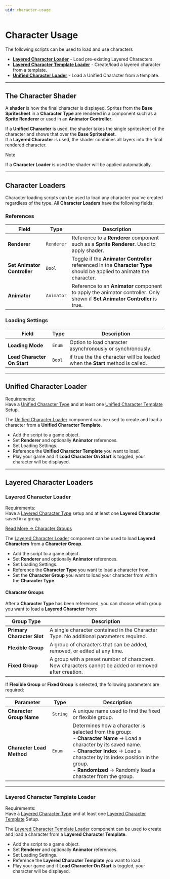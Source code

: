 ```yaml
---
uid: character-usage
---
```


# Character Usage

The following scripts can be used to load and use characters

- **[Layered Character Loader](#layered-character-loader)** - Load pre-existing Layered Characters.
- **[Layered Character Template Loader](#layered-character-template-loader)** - Create/load a layered character from a template.
- **[Unified Character Loader](#unified-character-loader)** - Load a Unified Character from a template.

---

## The Character Shader

A **shader** is how the final character is displayed. Sprites from the **Base Spritesheet** in a **Character Type** are rendered in a component such as a **Sprite Renderer** or used in an **Animator Controller**.

If a **Unified Character** is used, the shader takes the single spritesheet of the character and shows that over the **Base Spritesheet**.  
If a **Layered Character** is used, the shader combines all layers into the final rendered character.  

> [!NOTE]
> If a **Character Loader** is used the shader will be applied automatically.

---

## Character Loaders

Character loading scripts can be used to load any character you've created regardless of the type. All **Character Loaders** have the following fields:

### References
| Field                       | Type       | Description                                                                                                                  |
| --------------------------- | ---------- | ---------------------------------------------------------------------------------------------------------------------------- |
| **Renderer**                | `Renderer` | Reference to a **Renderer** component such as a **Sprite Renderer**. Used to apply shader.                                   |
| **Set Animator Controller** | `Bool`     | Toggle if the **Animator Controller** referenced in the **Character Type** should be applied to animate the character.       |
| **Animator**                | `Animator` | Reference to an **Animator** component to apply the animator controller. Only shown if  **Set Animator Controller** is true. |

### Loading Settings
| Field                       | Type   | Description                                                                   |
| --------------------------- | ------ | ----------------------------------------------------------------------------- |
| **Loading Mode**            | `Enum` | Option to load character asynchronously or synchronously.                     |
| **Load Character On Start** | `Bool` | if true the the character will be loaded when the **Start** method is called. |

---

## Unified Character Loader
Requirements:  
Have a [Unified Character Type](xref:unified-character-type) and at least one [Unified Character Template](xref:character-templates#unified-character-template) Setup.

The [Unified Character Loader](xref:BlazerTech.CharacterManagement.Components.UnifiedCharacterLoader) component can be used to create and load a character from a **Unified Character Template**.  
- Add the script to a game object.
- Set **Renderer** and optionally **Animator** references.
- Set Loading Settings.
- Reference the **Unified Character Template** you want to load.
- Play your game and if **Load Character On Start** is toggled, your character will be displayed.

---

## Layered Character Loaders

### Layered Character Loader
Requirements:  
Have a [Layered Character Type](xref:layered-character-type) setup and at least one **Layered Character** saved in a group.

[Read More → Character Groups](xref:character-groups)

The [Layered Character Loader](xref:BlazerTech.CharacterManagement.Components.LayeredCharacterLoader) component can be used to load **Layered Characters** from a **Character Group**.
- Add the script to a game object.
- Set **Renderer** and optionally **Animator** references.
- Set Loading Settings.
- Reference the **Character Type** you want to load a character from.
- Set the **Character Group** you want to load your character from within the **Character Type**.

#### Character Groups
After a **Character Type** has been referenced, you can choose which group you want to load a **Layered Character** from:

| Group Type                 | Description                                                                                           |
| -------------------------- | ----------------------------------------------------------------------------------------------------- |
| **Primary Character Slot** | A single character contained in the Character Type. No additional parameters required.                |
| **Flexible Group**         | A group of characters that can be added, removed, or edited at any time.                              |
| **Fixed Group**            | A group with a preset number of characters. New characters cannot be added or removed after creation. |

If **Flexible Group** or **Fixed Group** is selected, the following parameters are required:

| Parameter                 | Type     | Description                                                                                                                                                                                                                                                                |
| ------------------------- | -------- | -------------------------------------------------------------------------------------------------------------------------------------------------------------------------------------------------------------------------------------------------------------------------- |
| **Character Group Name**  | `String` | A unique name used to find the fixed or flexible group.                                                                                                                                                                                                                    |
| **Character Load Method** | `Enum`   | Determines how a character is selected from the group: <br> - **Character Name** → Load a character by its saved name. <br> - **Character Index** → Load a character by its index position in the group. <br> - **Randomized** → Randomly load a character from the group. |

---

### Layered Character Template Loader
Requirements:  
Have a [Layered Character Type](xref:layered-character-type) and at least one [Layered Character Template](xref:character-templates#layered-character-template) Setup.

The [Layered Character Template Loader](xref:BlazerTech.CharacterManagement.Components.LayeredCharacterTemplateLoader) component can be used to create and load a character from a  **Layered Character Template**.  
- Add the script to a game object.
- Set **Renderer** and optionally **Animator** references.
- Set Loading Settings.
- Reference the **Layered Character Template** you want to load.
- Play your game and if **Load Character On Start** is toggled, your character will be displayed.
